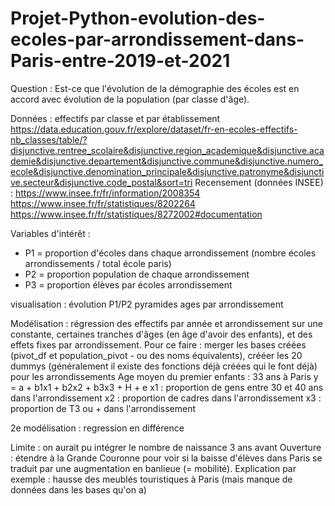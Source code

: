 # Projet-Python-evolution-des-ecoles-par-arrondissement-dans-Paris-entre-2019-et-2021
Question : Est-ce que l'évolution de la démographie des écoles est en accord avec évolution de la population (par classe d'âge).

Données :
effectifs par classe et par établissement https://data.education.gouv.fr/explore/dataset/fr-en-ecoles-effectifs-nb_classes/table/?disjunctive.rentree_scolaire&disjunctive.region_academique&disjunctive.academie&disjunctive.departement&disjunctive.commune&disjunctive.numero_ecole&disjunctive.denomination_principale&disjunctive.patronyme&disjunctive.secteur&disjunctive.code_postal&sort=tri
Recensement (données INSEE) : https://www.insee.fr/fr/information/2008354
https://www.insee.fr/fr/statistiques/8202264
https://www.insee.fr/fr/statistiques/8272002#documentation

Variables d'intérêt :
- P1 = proportion d'écoles dans chaque arrondissement (nombre écoles arrondissements / total école paris)
- P2 = proportion population de chaque arrondissement 
- P3 = proportion élèves par écoles arrondissement 

visualisation : évolution P1/P2
pyramides ages par arrondissement 

Modélisation : régression des effectifs par année et arrondissement sur une constante, certaines tranches d'âges (en âge d'avoir des enfants), et des effets fixes par arrondissement. 
Pour ce faire : merger les bases créées (pivot_df et population_pivot - ou des noms équivalents), crééer les 20 dummys (généralement il existe des fonctions déjà créées qui le font déjà) pour les arrondissements 
Age moyen du premier enfants : 33 ans à Paris 
y = a + b1x1 + b2x2 + b3x3 + H + e
x1 : proportion de gens entre 30 et 40 ans dans l'arrondissement 
x2 : proportion de cadres dans l'arrondissement 
x3 : proportion de T3 ou + dans l'arrondissement 

2e modélisation : regression en différence 

Limite : on aurait pu intégrer le nombre de naissance 3 ans avant 
Ouverture : étendre à la Grande Couronne pour voir si la baisse d'élèves dans Paris se traduit par une augmentation en banlieue (= mobilité). 
Explication par exemple : hausse des meublés touristiques à Paris (mais manque de données dans les bases qu'on a)

